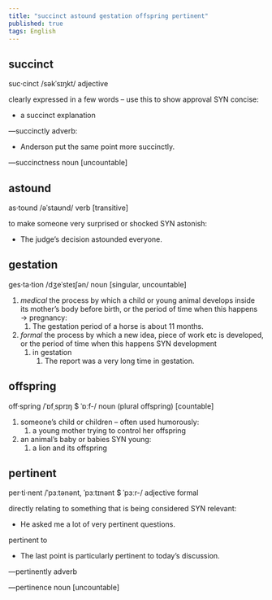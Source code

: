 ```yaml
---
title: "succinct astound gestation offspring pertinent"
published: true
tags: English
---
```


## succinct

suc·cinct /səkˈsɪŋkt/ adjective

clearly expressed in a few words – use this to show approval SYN concise:

- a succinct explanation

—succinctly adverb:

- Anderson put the same point more succinctly.

—succinctness noun [uncountable]

## astound

as·tound /əˈstaʊnd/ verb [transitive]

to make someone very surprised or shocked SYN astonish:

- The judge’s decision astounded everyone.

## gestation

ges·ta·tion /dʒeˈsteɪʃən/ noun [singular, uncountable]

1. *medical* the process by which a child or young animal develops inside its mother’s body before birth, or the period of time when this happens → pregnancy:
   1. The gestation period of a horse is about 11 months.
2. *formal* the process by which a new idea, piece of work etc is developed, or the period of time when this happens SYN development
   1. in gestation
      1. The report was a very long time in gestation.

## offspring

off·spring /ˈɒfˌsprɪŋ $ ˈɒːf-/ noun (plural offspring) [countable]

1. someone’s child or children – often used humorously:
   1. a young mother trying to control her offspring
2. an animal’s baby or babies SYN young:
   1. a lion and its offspring

## pertinent

per·ti·nent /ˈpɜːtənənt, ˈpɜːtɪnənt $ ˈpɜːr-/ adjective formal

directly relating to something that is being considered SYN relevant:

- He asked me a lot of very pertinent questions.

pertinent to

- The last point is particularly pertinent to today’s discussion.

—pertinently adverb

—pertinence noun [uncountable]
